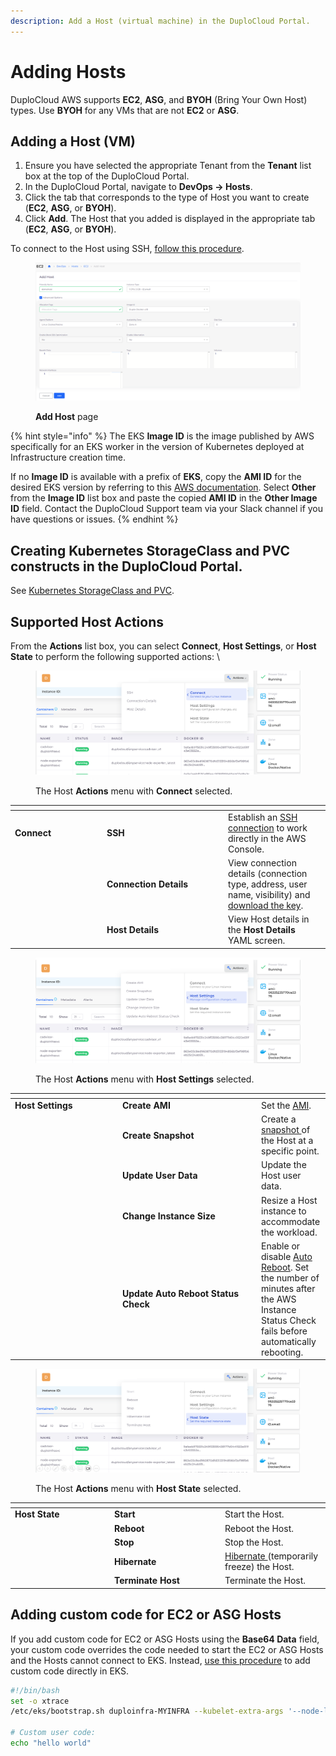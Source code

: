 ```yaml
---
description: Add a Host (virtual machine) in the DuploCloud Portal.
---
```


# Adding Hosts

DuploCloud AWS supports **EC2**, **ASG**, and **BYOH** (Bring Your Own Host) types. Use **BYOH** for any VMs that are not **EC2** or **ASG**.

## Adding a Host (VM)

1. Ensure you have selected the appropriate Tenant from the **Tenant** list box at the top of the DuploCloud Portal.
2. In the DuploCloud Portal, navigate to **DevOps -> Hosts**.&#x20;
3. Click the tab that corresponds to the type of Host you want to create (**EC2**, **ASG**, or **BYOH**).
4. Click **Add**. The Host that you added is displayed in the appropriate tab (**EC2**, **ASG**, or **BYOH**).

To connect to the Host using SSH, [follow this procedure](../../aws-services/virtual-machines/ssh-ec2-instance.md).

<figure><img src="../../../.gitbook/assets/image (105).png" alt=""><figcaption><p><strong>Add Host</strong> page</p></figcaption></figure>

{% hint style="info" %}
The EKS **Image ID** is the image published by AWS specifically for an EKS worker in the version of Kubernetes deployed at Infrastructure creation time.

If no **Image ID** is available with a prefix of **EKS**, copy the **AMI ID** for the desired EKS version by referring to this [AWS documentation](https://docs.aws.amazon.com/eks/latest/userguide/eks-optimized-amis.html). Select **Other** from the **Image ID** list box and paste the copied **AMI ID** in the **Other Image ID** field. Contact the DuploCloud Support team via your Slack channel if you have questions or issues.
{% endhint %}

## Creating Kubernetes StorageClass and PVC constructs in the DuploCloud Portal.

See [Kubernetes StorageClass and PVC](../../../kubernetes/kubernetes-storageclass-and-pvc/).

## Supported Host Actions

From the **Actions** list box, you can select **Connect**, **Host Settings**, or **Host State** to perform the following supported actions: \


<div align="left">

<figure><img src="../../../.gitbook/assets/Shot 1 connection.png" alt=""><figcaption><p>The Host <strong>Actions</strong> menu with <strong>Connect</strong> selected.<br></p></figcaption></figure>

</div>

<table data-header-hidden><thead><tr><th width="133"></th><th width="180"></th><th></th></tr></thead><tbody><tr><td><strong>Connect</strong></td><td><strong>SSH</strong></td><td>Establish an <a href="../../aws-services/virtual-machines/ssh-ec2-instance.md#connecting-to-an-ec2-linux-instance-using-ssh">SSH connection</a> to work directly in the AWS Console.</td></tr><tr><td></td><td><strong>Connection Details</strong></td><td>View connection details (connection type, address, user name, visibility) and <a href="../../aws-services/virtual-machines/ssh-ec2-instance.md#connect-by-downloading-a-key">download the key</a>.</td></tr><tr><td></td><td><strong>Host Details</strong></td><td>View Host details in the <strong>Host Details</strong> YAML screen.</td></tr></tbody></table>



<div align="left">

<figure><img src="../../../.gitbook/assets/Shot 2 Host Connections.png" alt=""><figcaption><p>The Host <strong>Actions</strong> menu with <strong>Host Settings</strong> selected.<br></p></figcaption></figure>

</div>

<table data-header-hidden><thead><tr><th width="158"></th><th width="208"></th><th></th></tr></thead><tbody><tr><td><strong>Host Settings</strong></td><td><strong>Create AMI</strong></td><td>Set the <a href="create-amazon-machine-image-ami.md">AMI</a>.</td></tr><tr><td></td><td><strong>Create Snapshot</strong></td><td>Create a <a href="backups.md">snapshot </a>of the Host at a specific point. </td></tr><tr><td></td><td><strong>Update User Data</strong></td><td>Update the Host user data.</td></tr><tr><td></td><td><strong>Change Instance Size</strong></td><td>Resize a Host instance to accommodate the workload. </td></tr><tr><td></td><td><strong>Update Auto Reboot Status Check</strong></td><td>Enable or disable <a href="configure-auto-reboot.md">Auto Reboot</a>. Set the number of minutes after the AWS Instance Status Check fails before automatically rebooting. </td></tr></tbody></table>



<div align="left">

<figure><img src="../../../.gitbook/assets/Shot 3 Host State.png" alt=""><figcaption><p>The Host <strong>Actions</strong> menu with <strong>Host State</strong> selected.</p></figcaption></figure>

</div>

<table data-header-hidden><thead><tr><th width="145"></th><th width="163"></th><th></th></tr></thead><tbody><tr><td><strong>Host State</strong></td><td><strong>Start</strong></td><td>Start the Host.</td></tr><tr><td></td><td><strong>Reboot</strong></td><td>Reboot the Host.</td></tr><tr><td></td><td><strong>Stop</strong> </td><td>Stop the Host. </td></tr><tr><td></td><td><strong>Hibernate</strong></td><td><a href="hibernate-an-ec2-host.md">Hibernate </a>(temporarily freeze) the Host.</td></tr><tr><td></td><td><strong>Terminate Host</strong></td><td>Terminate the Host. </td></tr></tbody></table>

## Adding custom code for EC2 or ASG Hosts&#x20;

If you add custom code for EC2 or ASG Hosts using the **Base64 Data** field, your custom code overrides the code needed to start the EC2 or ASG Hosts and the Hosts cannot connect to EKS. Instead, [use this procedure](adding-hosts.md#adding-custom-code-for-ec2-and-asg-hosts-in-eks) to add custom code directly in EKS.&#x20;

```bash
#!/bin/bash
set -o xtrace
/etc/eks/bootstrap.sh duploinfra-MYINFRA --kubelet-extra-args '--node-labels=tenantname=duploservices-MYTENANT'

# Custom user code:
echo "hello world"
```

